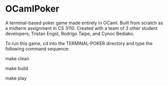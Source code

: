 # OCamlPoker
A terminal-based poker game made entirely in OCaml. Built from scratch as a midterm assignment in CS 3110. 
Created with a team of 3 other student developers; Tristan Engst, Rodrigo Taipe, and Cynoc Bediako.

To run this game, cd into the TERMINAL-POKER directory and type the following command sequence:

make clean

make build

make play
